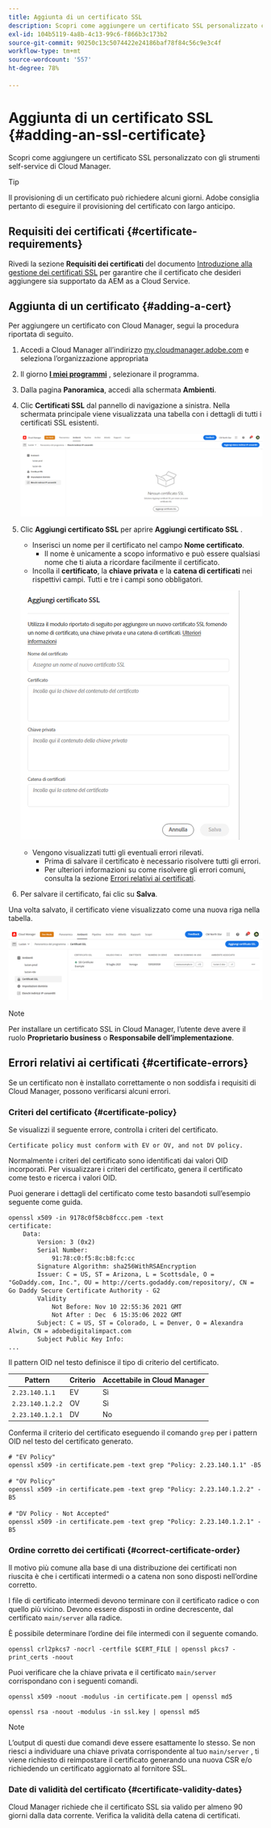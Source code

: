 ```yaml
---
title: Aggiunta di un certificato SSL
description: Scopri come aggiungere un certificato SSL personalizzato con gli strumenti self-service di Cloud Manager.
exl-id: 104b5119-4a8b-4c13-99c6-f866b3c173b2
source-git-commit: 90250c13c5074422e24186baf78f84c56c9e3c4f
workflow-type: tm+mt
source-wordcount: '557'
ht-degree: 78%

---
```


# Aggiunta di un certificato SSL {#adding-an-ssl-certificate}

Scopri come aggiungere un certificato SSL personalizzato con gli strumenti self-service di Cloud Manager.

>[!TIP]
>
>Il provisioning di un certificato può richiedere alcuni giorni. Adobe consiglia pertanto di eseguire il provisioning del certificato con largo anticipo.

## Requisiti dei certificati {#certificate-requirements}

Rivedi la sezione **Requisiti dei certificati** del documento [Introduzione alla gestione dei certificati SSL](/help/implementing/cloud-manager/managing-ssl-certifications/introduction.md#requirements) per garantire che il certificato che desideri aggiungere sia supportato da AEM as a Cloud Service.

## Aggiunta di un certificato {#adding-a-cert}

Per aggiungere un certificato con Cloud Manager, segui la procedura riportata di seguito.

1. Accedi a Cloud Manager all’indirizzo [my.cloudmanager.adobe.com](https://my.cloudmanager.adobe.com/) e seleziona l’organizzazione appropriata

1. Il giorno **[I miei programmi](/help/implementing/cloud-manager/getting-access-to-aem-in-cloud/editing-programs.md#my-programs)** , selezionare il programma.

1. Dalla pagina **Panoramica**, accedi alla schermata **Ambienti**.

1. Clic **Certificati SSL** dal pannello di navigazione a sinistra. Nella schermata principale viene visualizzata una tabella con i dettagli di tutti i certificati SSL esistenti.

   ![Aggiunta di un certificato SSL](/help/implementing/cloud-manager/assets/ssl/ssl-cert-1.png)

1. Clic **Aggiungi certificato SSL** per aprire **Aggiungi certificato SSL** .

   * Inserisci un nome per il certificato nel campo **Nome certificato**.
      * Il nome è unicamente a scopo informativo e può essere qualsiasi nome che ti aiuta a ricordare facilmente il certificato.
   * Incolla il **certificato**, la **chiave privata** e la **catena di certificati** nei rispettivi campi. Tutti e tre i campi sono obbligatori.

   ![Finestra di dialogo Aggiungi certificato SSL](/help/implementing/cloud-manager/assets/ssl/ssl-cert-02.png)

   * Vengono visualizzati tutti gli eventuali errori rilevati.
      * Prima di salvare il certificato è necessario risolvere tutti gli errori.
      * Per ulteriori informazioni su come risolvere gli errori comuni, consulta la sezione [Errori relativi ai certificati](#certificate-errors).

1. Per salvare il certificato, fai clic su **Salva**.

Una volta salvato, il certificato viene visualizzato come una nuova riga nella tabella.

![Certificato SSL salvato](/help/implementing/cloud-manager/assets/ssl/ssl-cert-3.png)

>[!NOTE]
>
>Per installare un certificato SSL in Cloud Manager, l’utente deve avere il ruolo **Proprietario business** o **Responsabile dell’implementazione**.

## Errori relativi ai certificati {#certificate-errors}

Se un certificato non è installato correttamente o non soddisfa i requisiti di Cloud Manager, possono verificarsi alcuni errori.

### Criteri del certificato {#certificate-policy}

Se visualizzi il seguente errore, controlla i criteri del certificato.

```text
Certificate policy must conform with EV or OV, and not DV policy.
```

Normalmente i criteri del certificato sono identificati dai valori OID incorporati. Per visualizzare i criteri del certificato, genera il certificato come testo e ricerca i valori OID.

Puoi generare i dettagli del certificato come testo basandoti sull’esempio seguente come guida.

```text
openssl x509 -in 9178c0f58cb8fccc.pem -text
certificate:
    Data:
        Version: 3 (0x2)
        Serial Number:
            91:78:c0:f5:8c:b8:fc:cc
        Signature Algorithm: sha256WithRSAEncryption
        Issuer: C = US, ST = Arizona, L = Scottsdale, O = "GoDaddy.com, Inc.", OU = http://certs.godaddy.com/repository/, CN = Go Daddy Secure Certificate Authority - G2
        Validity
            Not Before: Nov 10 22:55:36 2021 GMT
            Not After : Dec  6 15:35:06 2022 GMT
        Subject: C = US, ST = Colorado, L = Denver, O = Alexandra Alwin, CN = adobedigitalimpact.com
        Subject Public Key Info:
...
```

Il pattern OID nel testo definisce il tipo di criterio del certificato.

| Pattern | Criterio | Accettabile in Cloud Manager |
|---|---|---|
| `2.23.140.1.1` | EV | Sì |
| `2.23.140.1.2.2` | OV | Sì |
| `2.23.140.1.2.1` | DV | No |

Conferma il criterio del certificato eseguendo il comando `grep` per i pattern OID nel testo del certificato generato.

```shell
# "EV Policy"
openssl x509 -in certificate.pem -text grep "Policy: 2.23.140.1.1" -B5

# "OV Policy"
openssl x509 -in certificate.pem -text grep "Policy: 2.23.140.1.2.2" -B5

# "DV Policy - Not Accepted"
openssl x509 -in certificate.pem -text grep "Policy: 2.23.140.1.2.1" -B5
```

### Ordine corretto dei certificati {#correct-certificate-order}

Il motivo più comune alla base di una distribuzione dei certificati non riuscita è che i certificati intermedi o a catena non sono disposti nell’ordine corretto.

I file di certificato intermedi devono terminare con il certificato radice o con quello più vicino. Devono essere disposti in ordine decrescente, dal certificato `main/server` alla radice.

È possibile determinare l’ordine dei file intermedi con il seguente comando.

```shell
openssl crl2pkcs7 -nocrl -certfile $CERT_FILE | openssl pkcs7 -print_certs -noout
```

Puoi verificare che la chiave privata e il certificato `main/server` corrispondano con i seguenti comandi.

```shell
openssl x509 -noout -modulus -in certificate.pem | openssl md5
```

```shell
openssl rsa -noout -modulus -in ssl.key | openssl md5
```

>[!NOTE]
>
>L’output di questi due comandi deve essere esattamente lo stesso. Se non riesci a individuare una chiave privata corrispondente al tuo `main/server` , ti viene richiesto di reimpostare il certificato generando una nuova CSR e/o richiedendo un certificato aggiornato al fornitore SSL.

### Date di validità del certificato {#certificate-validity-dates}

Cloud Manager richiede che il certificato SSL sia valido per almeno 90 giorni dalla data corrente. Verifica la validità della catena di certificati.
